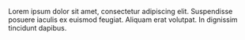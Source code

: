 Lorem ipsum dolor sit amet, consectetur adipiscing elit.
Suspendisse posuere iaculis ex euismod feugiat.
Aliquam erat volutpat. In dignissim tincidunt dapibus.
